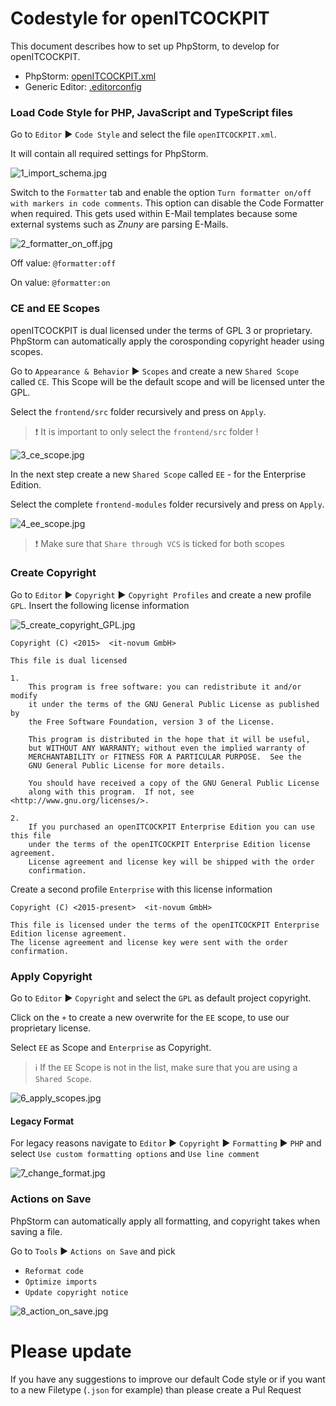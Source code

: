 # Codestyle for openITCOCKPIT

This document describes how to set up PhpStorm, to develop for openITCOCKPIT.

- PhpStorm: [openITCOCKPIT.xml](openITCOCKPIT.xml)
- Generic Editor: [.editorconfig](.editorconfig)

### Load Code Style for PHP, JavaScript and TypeScript files

Go to `Editor` ▶ `Code Style` and select the file `openITCOCKPIT.xml`.

It will contain all required settings for PhpStorm.

![1_import_schema.jpg](images/1_import_schema.jpg)


Switch to the `Formatter` tab and enable the option `Turn formatter on/off with markers in code comments`.
This option can disable the Code Formatter when required. This gets used within E-Mail templates because some external
systems such as _Znuny_ are parsing E-Mails.

![2_formatter_on_off.jpg](images/2_formatter_on_off.jpg)

Off value: `@formatter:off`

On value: `@formatter:on`

### CE and EE Scopes
openITCOCKPIT is dual licensed under the terms of GPL 3 or proprietary. PhpStorm can automatically apply the corosponding
copyright header using scopes.

Go to `Appearance & Behavior` ▶ `Scopes` and create a new `Shared Scope` called `CE`.
This Scope will be the default scope and will be licensed unter the GPL.

Select the `frontend/src` folder recursively and press on `Apply`.

> ❗ It is important to only select the `frontend/src` folder !

![3_ce_scope.jpg](images/3_ce_scope.jpg)

In the next step create a new `Shared Scope` called `EE` - for the Enterprise Edition.

Select the complete `frontend-modules` folder recursively and press on `Apply`.

![4_ee_scope.jpg](images/4_ee_scope.jpg)

> ❗ Make sure that `Share through VCS` is ticked for both scopes

### Create Copyright

Go to `Editor` ▶ `Copyright` ▶ `Copyright Profiles` and create a new profile `GPL`.
Insert the following license information

![5_create_copyright_GPL.jpg](images/5_create_copyright_GPL.jpg)

```
Copyright (C) <2015>  <it-novum GmbH>

This file is dual licensed

1.
    This program is free software: you can redistribute it and/or modify
    it under the terms of the GNU General Public License as published by
    the Free Software Foundation, version 3 of the License.

    This program is distributed in the hope that it will be useful,
    but WITHOUT ANY WARRANTY; without even the implied warranty of
    MERCHANTABILITY or FITNESS FOR A PARTICULAR PURPOSE.  See the
    GNU General Public License for more details.

    You should have received a copy of the GNU General Public License
    along with this program.  If not, see <http://www.gnu.org/licenses/>.

2.
    If you purchased an openITCOCKPIT Enterprise Edition you can use this file
    under the terms of the openITCOCKPIT Enterprise Edition license agreement.
    License agreement and license key will be shipped with the order
    confirmation.
```

Create a second profile `Enterprise` with this license information
```
Copyright (C) <2015-present>  <it-novum GmbH>

This file is licensed under the terms of the openITCOCKPIT Enterprise Edition license agreement.
The license agreement and license key were sent with the order confirmation.
```

### Apply Copyright

Go to `Editor` ▶ `Copyright` and select the `GPL` as default project copyright.

Click on the `+` to create a new overwrite for the `EE` scope, to use our proprietary license.

Select `EE` as Scope and `Enterprise` as Copyright.

> ℹ If the `EE` Scope is not in the list, make sure that you are using a `Shared Scope`. 
> 
![6_apply_scopes.jpg](images/6_apply_scopes.jpg)

#### Legacy Format
For legacy reasons navigate to `Editor` ▶ `Copyright` ▶ `Formatting` ▶ `PHP`
and select `Use custom formatting options` and `Use line comment`

![7_change_format.jpg](images/7_change_format.jpg)


### Actions on Save

PhpStorm can automatically apply all formatting, and copyright takes when saving a file.

Go to `Tools` ▶ `Actions on Save` and pick

- `Reformat code`
- `Optimize imports`
- `Update copyright notice`

![8_action_on_save.jpg](images/8_action_on_save.jpg)


# Please update

If you have any suggestions to improve our default Code style or if you want to a new Filetype (`.json` for example)
than please create a Pul Request

